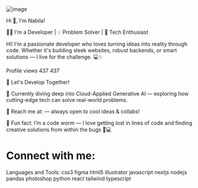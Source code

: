 ![image](https://github.com/user-attachments/assets/7b768a2b-b5be-40bc-97b4-cbd84fe53b59)

Hi 👋, I'm Nabila!

👨‍💻 I'm a Developer | 💡 Problem Solver | 🚀 Tech Enthusiast

Hi! I'm a passionate developer who loves turning ideas into reality through code. Whether it's building sleek websites, robust backends, or smart solutions — I live for the challenge. 💻✨

Profile views
437
437

🚀 Let's Develop Together!

🌱 Currently diving deep into Cloud-Applied Generative AI — exploring how cutting-edge tech can solve real-world problems.

👾 Reach me at:  — always open to cool ideas & collabs!

🤖 Fun fact: I’m a code worm — I love getting lost in lines of code and finding creative solutions from within the bugs 🐛💻

# Connect with me:




Languages and Tools:
css3 figma html5 illustrator javascript nextjs nodejs pandas photoshop python react tailwind typescript
